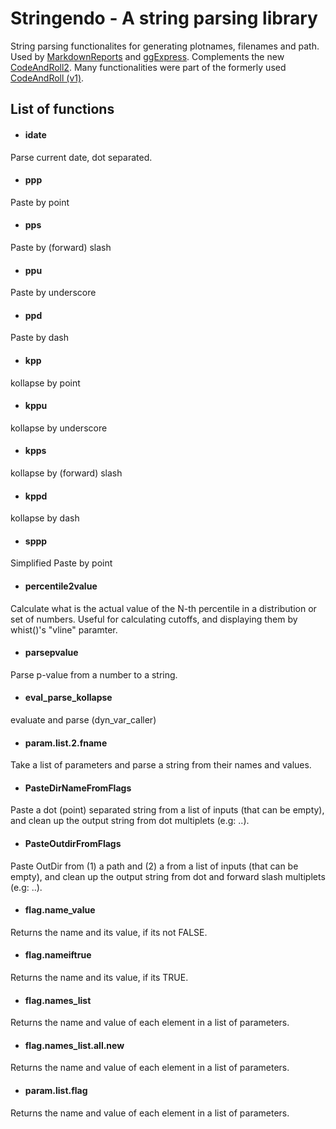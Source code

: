 # Stringendo - A string parsing library

String parsing functionalites for generating plotnames, filenames and path. Used by [MarkdownReports](https://github.com/vertesy/MarkdownReports) and [ggExpress](https://github.com/vertesy/ggExpress). 
Complements the new [CodeAndRoll2](https://github.com/vertesy/CodeAndRoll2). Many functionalities were part of the formerly used [CodeAndRoll (v1)](https://github.com/vertesy/CodeAndRoll).



## List of functions

- #### idate 
Parse current date, dot separated.

- #### ppp 
Paste by point

- #### pps 
Paste by (forward) slash

- #### ppu 
Paste by underscore

- #### ppd 
Paste by dash

- #### kpp 
kollapse by point

- #### kppu 
kollapse by underscore

- #### kpps 
kollapse by (forward) slash

- #### kppd 
kollapse by dash

- #### sppp 
Simplified Paste by point

- #### percentile2value 
Calculate what is the actual value of the N-th percentile in a distribution or set of numbers. Useful for calculating cutoffs, and displaying them by whist()'s "vline" paramter.

- #### parsepvalue 
Parse p-value from a number to a string.

- #### eval_parse_kollapse 
evaluate and parse (dyn_var_caller)

- #### param.list.2.fname 
Take a list of parameters and parse a string from their names and values.

- #### PasteDirNameFromFlags 
Paste a dot (point) separated string from a list of inputs (that can be empty), and clean up the output string from dot multiplets (e.g: ..).

- #### PasteOutdirFromFlags 
Paste OutDir from (1) a path and (2) a from a list of inputs (that can be empty), and clean up the output string from dot and forward slash multiplets (e.g: ..).

- #### flag.name_value 
Returns the name and its value, if its not FALSE.

- #### flag.nameiftrue 
Returns the name and its value, if its TRUE.

- #### flag.names_list 
Returns the name and value of each element in a list of parameters.

- #### flag.names_list.all.new 
Returns the name and value of each element in a list of parameters.

- #### param.list.flag 
Returns the name and value of each element in a list of parameters.
